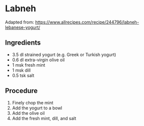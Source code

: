# Labneh
Adapted from: https://www.allrecipes.com/recipe/244796/labneh-lebanese-yogurt/
## Ingredients
- 3.5 dl strained yogurt (e.g. Greek or Turkish yogurt)
- 0.6 dl extra-virgin olive oil
- 1 msk fresh mint
- 1 msk dill
- 0.5 tsk salt
## Procedure
1. Finely chop the mint
2. Add the yogurt to a bowl
3. Add the olive oil
4. Add the fresh mint, dill, and salt
